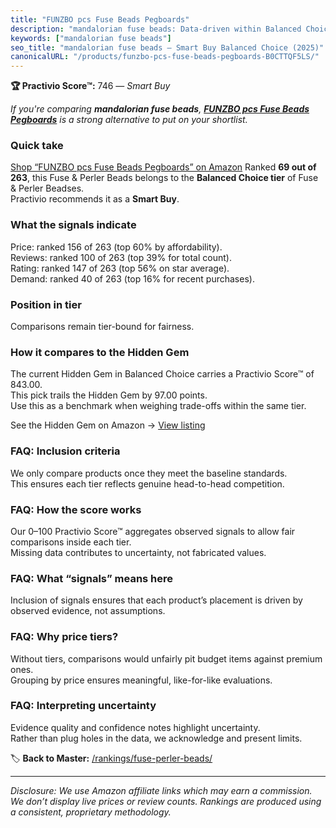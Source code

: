 ```yaml
---
title: "FUNZBO pcs Fuse Beads Pegboards"
description: "mandalorian fuse beads: Data-driven within Balanced Choice ranking using the Practivio Score™. Positioned by quality, value, demand, findability, momentum."
keywords: ["mandalorian fuse beads"]
seo_title: "mandalorian fuse beads — Smart Buy Balanced Choice (2025)"
canonicalURL: "/products/funzbo-pcs-fuse-beads-pegboards-B0CTTQF5LS/"
---
```


**🏆 Practivio Score™:** 746 — _Smart Buy_


*If you're comparing **mandalorian fuse beads**, **[FUNZBO pcs Fuse Beads Pegboards](https://www.amazon.com/dp/B0CTTQF5LS?tag=practivio-20)** is a strong alternative to put on your shortlist.*
### Quick take
[Shop “FUNZBO pcs Fuse Beads Pegboards” on Amazon](https://www.amazon.com/dp/B0CTTQF5LS?tag=practivio-20)
Ranked **69 out of 263**, this Fuse & Perler Beads belongs to the **Balanced Choice tier** of Fuse & Perler Beadses.  
Practivio recommends it as a **Smart Buy**.

### What the signals indicate
Price: ranked 156 of 263 (top 60% by affordability).  
Reviews: ranked 100 of 263 (top 39% for total count).  
Rating: ranked 147 of 263 (top 56% on star average).  
Demand: ranked 40 of 263 (top 16% for recent purchases).

### Position in tier
Comparisons remain tier-bound for fairness.

### How it compares to the Hidden Gem
The current Hidden Gem in Balanced Choice carries a Practivio Score™ of 843.00.  
This pick trails the Hidden Gem by 97.00 points.  
Use this as a benchmark when weighing trade-offs within the same tier.  

See the Hidden Gem on Amazon → [View listing](https://www.amazon.com/dp/B013TS50NQ?tag=practivio-20)

### FAQ: Inclusion criteria
We only compare products once they meet the baseline standards.  
This ensures each tier reflects genuine head-to-head competition.

### FAQ: How the score works
Our 0–100 Practivio Score™ aggregates observed signals to allow fair comparisons inside each tier.  
Missing data contributes to uncertainty, not fabricated values.

### FAQ: What “signals” means here
Inclusion of signals ensures that each product’s placement is driven by observed evidence, not assumptions.

### FAQ: Why price tiers?
Without tiers, comparisons would unfairly pit budget items against premium ones.  
Grouping by price ensures meaningful, like-for-like evaluations.

### FAQ: Interpreting uncertainty
Evidence quality and confidence notes highlight uncertainty.  
Rather than plug holes in the data, we acknowledge and present limits.


🏷️ **Back to Master:** [/rankings/fuse-perler-beads/](/rankings/fuse-perler-beads/)

---
_Disclosure: We use Amazon affiliate links which may earn a commission. We don’t display live prices or review counts. Rankings are produced using a consistent, proprietary methodology._
